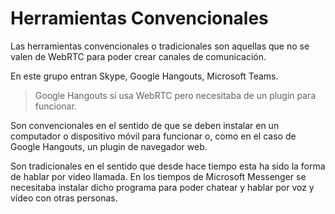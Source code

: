# Herramientas Convencionales

Las herramientas convencionales o tradicionales son aquellas que no se valen de WebRTC para poder crear canales de comunicación.

En este grupo entran Skype, Google Hangouts, Microsoft Teams.

> Google Hangouts sí usa WebRTC pero necesitaba de un plugin para funcionar.

Son convencionales en el sentido de que se deben instalar en un computador o dispositivo móvil para funcionar o, como en el caso de Google Hangouts, un plugin de navegador web.

Son tradicionales en el sentido que desde hace tiempo esta ha sido la forma de hablar por vídeo llamada. En los tiempos de Microsoft Messenger se necesitaba instalar dicho programa para poder chatear y hablar por voz y vídeo con otras personas.
